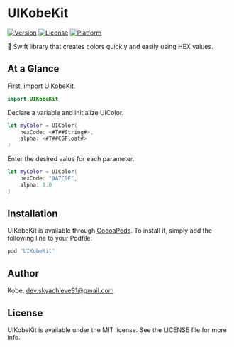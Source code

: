 # UIKobeKit

[![Version](https://img.shields.io/cocoapods/v/UIKobeKit.svg?style=flat)](https://cocoapods.org/pods/UIKobeKit)
[![License](https://img.shields.io/cocoapods/l/UIKobeKit.svg?style=flat)](https://cocoapods.org/pods/UIKobeKit)
[![Platform](https://img.shields.io/cocoapods/p/UIKobeKit.svg?style=flat)](https://cocoapods.org/pods/UIKobeKit)

🎨 Swift library that creates colors quickly and easily using HEX values.

## At a Glance

First, import UIKobeKit.

```swift
import UIKobeKit
```

Declare a variable and initialize UIColor.

```swift
let myColor = UIColor(
    hexCode: <#T##String#>,
    alpha: <#T##CGFloat#>
)
```

Enter the desired value for each parameter.

```swift
let myColor = UIColor(
    hexCode: "9A7C9F",
    alpha: 1.0
)
```

## Installation

UIKobeKit is available through [CocoaPods](https://cocoapods.org). To install
it, simply add the following line to your Podfile:

```ruby
pod 'UIKobeKit'
```

## Author

Kobe, dev.skyachieve91@gmail.com

## License

UIKobeKit is available under the MIT license. See the LICENSE file for more info.
